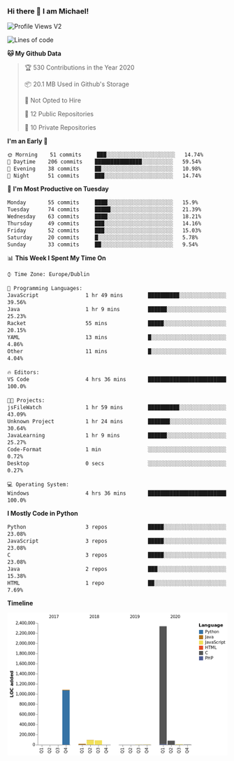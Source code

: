 ### Hi there 👋 I am Michael!

![Profile Views V2](https://komarev.com/ghpvc/?username=AppDevMichael)

<!--START_SECTION:waka-->
![Lines of code](https://img.shields.io/badge/From%20Hello%20World%20I%27ve%20Written-11.8%20million%20lines%20of%20code-blue)

**🐱 My Github Data** 

> 🏆 530 Contributions in the Year 2020
 > 
> 📦 20.1 MB Used in Github's Storage 
 > 
> 🚫 Not Opted to Hire
 > 
> 📜 12 Public Repositories
 > 
> 🔑 10 Private Repositories 

**I'm an Early 🐤** 

```text
🌞 Morning    51 commits     ███░░░░░░░░░░░░░░░░░░░░░░   14.74% 
🌆 Daytime    206 commits    ███████████████░░░░░░░░░░   59.54% 
🌃 Evening    38 commits     ██░░░░░░░░░░░░░░░░░░░░░░░   10.98% 
🌙 Night      51 commits     ███░░░░░░░░░░░░░░░░░░░░░░   14.74%

```
📅 **I'm Most Productive on Tuesday** 

```text
Monday       55 commits     ████░░░░░░░░░░░░░░░░░░░░░   15.9% 
Tuesday      74 commits     █████░░░░░░░░░░░░░░░░░░░░   21.39% 
Wednesday    63 commits     ████░░░░░░░░░░░░░░░░░░░░░   18.21% 
Thursday     49 commits     ███░░░░░░░░░░░░░░░░░░░░░░   14.16% 
Friday       52 commits     ███░░░░░░░░░░░░░░░░░░░░░░   15.03% 
Saturday     20 commits     █░░░░░░░░░░░░░░░░░░░░░░░░   5.78% 
Sunday       33 commits     ██░░░░░░░░░░░░░░░░░░░░░░░   9.54%

```


📊 **This Week I Spent My Time On** 

```text
⌚︎ Time Zone: Europe/Dublin

💬 Programming Languages: 
JavaScript               1 hr 49 mins        ██████████░░░░░░░░░░░░░░░   39.56% 
Java                     1 hr 9 mins         ██████░░░░░░░░░░░░░░░░░░░   25.23% 
Racket                   55 mins             █████░░░░░░░░░░░░░░░░░░░░   20.15% 
YAML                     13 mins             █░░░░░░░░░░░░░░░░░░░░░░░░   4.86% 
Other                    11 mins             █░░░░░░░░░░░░░░░░░░░░░░░░   4.04%

🔥 Editors: 
VS Code                  4 hrs 36 mins       █████████████████████████   100.0%

🐱‍💻 Projects: 
jsFileWatch              1 hr 59 mins        ██████████░░░░░░░░░░░░░░░   43.09% 
Unknown Project          1 hr 24 mins        ███████░░░░░░░░░░░░░░░░░░   30.64% 
JavaLearning             1 hr 9 mins         ██████░░░░░░░░░░░░░░░░░░░   25.27% 
Code-Format              1 min               ░░░░░░░░░░░░░░░░░░░░░░░░░   0.72% 
Desktop                  0 secs              ░░░░░░░░░░░░░░░░░░░░░░░░░   0.27%

💻 Operating System: 
Windows                  4 hrs 36 mins       █████████████████████████   100.0%

```

**I Mostly Code in Python** 

```text
Python                   3 repos             █████░░░░░░░░░░░░░░░░░░░░   23.08% 
JavaScript               3 repos             █████░░░░░░░░░░░░░░░░░░░░   23.08% 
C                        3 repos             █████░░░░░░░░░░░░░░░░░░░░   23.08% 
Java                     2 repos             ███░░░░░░░░░░░░░░░░░░░░░░   15.38% 
HTML                     1 repo              ██░░░░░░░░░░░░░░░░░░░░░░░   7.69%

```


**Timeline**

![Chart not found](https://github.com/AppDevMichael/AppDevMichael/blob/master/charts/bar_graph.png) 


<!--END_SECTION:waka-->

